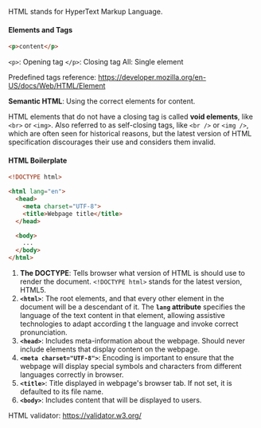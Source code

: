 HTML stands for HyperText Markup Language.

#### Elements and Tags
```html
<p>content</p>
```

`<p>`: Opening tag
`</p>`: Closing tag
All: Single element

Predefined tags reference: https://developer.mozilla.org/en-US/docs/Web/HTML/Element

**Semantic HTML**: Using the correct elements for content.

HTML elements that do not have a closing tag is called **void elements**, like `<br>` or `<img>`. Also referred to as self-closing tags, like `<br />` or `<img />`, which are often seen for historical reasons, but the latest version of HTML specification discourages their use and considers them invalid.

#### HTML Boilerplate
```html
<!DOCTYPE html>

<html lang="en">
  <head>
	<meta charset="UTF-8">
	<title>Webpage title</title>
  </head>

  <body>
	...
  </body>
</html>
```

1. **The DOCTYPE**: Tells browser what version of HTML is should use to render the document. `<!DOCTYPE html>` stands for the latest version, HTML5.
2. **`<html>`**: The root elements, and that every other element in the document will be a descendant of it. The **`lang` attribute** specifies the language of the text content in that element, allowing assistive technologies to adapt according t the language and invoke correct pronunciation.
3. **`<head>`**: Includes meta-information about the webpage. Should never include elements that display content on the webpage.
4. **`<meta charset="UTF-8">`**: Encoding is important to ensure that the webpage will display special symbols and characters from different languages correctly in browser.
5. **`<title>`**: Title displayed in webpage's browser tab. If not set, it is defaulted to its file name.
6. **`<body>`**: Includes content that will be displayed to users.

HTML validator: https://validator.w3.org/